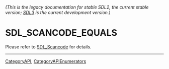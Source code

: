 ###### (This is the legacy documentation for stable SDL2, the current stable version; [SDL3](https://wiki.libsdl.org/SDL3/) is the current development version.)
# SDL_SCANCODE_EQUALS

Please refer to [SDL_Scancode](SDL_Scancode) for details.

----
[CategoryAPI](CategoryAPI), [CategoryAPIEnumerators](CategoryAPIEnumerators)


